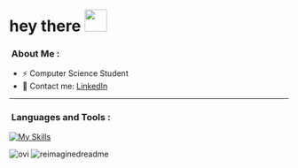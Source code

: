 
<h1 align="left">hey there <img src="https://media.giphy.com/media/hvRJCLFzcasrR4ia7z/giphy.gif" width="40"></h1>

### &nbsp;About Me :
- ⚡ Computer Science Student
- 💬 Contact me: [LinkedIn](https://www.linkedin.com/in/jes%C3%BAs-cuesta-bartolom%C3%A9/)
  
---

### &nbsp;Languages and Tools :
[![My Skills](https://skillicons.dev/icons?i=c,cpp,java,html,css,js,ts,deno,graphql,apollo,cmake,discord,git,github,gmail,idea,linkedin,linux,matlab,mongodb,postman,vscode,mysql,py,qt,ruby,twitter,instagram)](https://skillicons.dev)


<img src="https://github-readme-stats.vercel.app/api/top-langs?username=jesuscbart&show_icons=true&locale=en&layout=compact&theme=chartreuse-dark" alt="ovi" />


<img src="https://myreadme.vercel.app/api/embed/jesuscbart?panels=userstatistics,toprepositories,toplanguages,commitgraph" alt="reimaginedreadme" />
